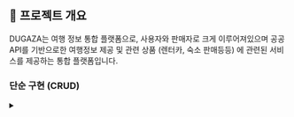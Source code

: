## 🎯 프로젝트 개요

DUGAZA는 여행 정보 통합 플랫폼으로, 사용자와 판매자로 크게 이루어져있으며 공공 API를 기반으로한 여행정보 제공 및 관련 상품 (렌터카, 숙소 판매등등) 에 관련된 서비스를 제공하는 통합 플랫폼입니다.

<h3>단순 구현 (CRUD)</h3>
<details>
    <summary></summary>
    # 🚄🚌 DUGAZA 교통 시스템
    
## 🎯 개요

**기차(KTX, ITX, 무궁화호)**와 **고속버스** 정보를 통합하여 당일 어떤 노선이 얼마에 있는지를 보여주는 화면입니다.

### 🌟 핵심 특징
- **실시간 교통 정보**: 기차와 고속버스 실시간 조회
- **통합 교통 서비스**: 하나의 플랫폼에서 모든 교통수단 정보 제공
- **사용자 친화적 UI**: 직관적인 검색 인터페이스
- **API 기반 데이터**: 공공 교통 API를 활용한 정확한 정보
- **허브역 기반 검색**: 하위역 간 검색을 위한 허브역 중계 시스템

---

## 🏗️ 아키텍처 구조

### 🚄 **기차 허브역 시스템 - 핵심 **
기차 노선 검색 시스템의 가장 소개할만한 특징은 **허브역 기반 검색 시스템**입니다. 
국토교통부(Tago) 열차정보 API에서는 하위역 간 직접 검색(여수 -> 의정부 등 중간에 "핵심역"을 지나고 "핵심역"의 부속 역들을 직접 검색하는것)을 지원하지 않기 때문에, 
17개의 핵심 허브역을 지정하여 **하위역 → 허브역 → 허브역 → 하위역** 형태의 모든 경로를 미리 계산하여 DB에 저장하였습니다다.


### 📊 전체 교통 시스템 구조도
```
┌─────────────────────────────────────────────────────────────┐
│                    DUGAZA Transportation System              │
├─────────────────────────────────────────────────────────────┤
│  🎯 Controller Layer                                       │
│  ├── TransportationController (통합 컨트롤러)              │
│  ├── 기차/버스 페이지 라우팅                                │
│  └── REST API 엔드포인트                                    │
├─────────────────────────────────────────────────────────────┤
│  🔌 API Client Layer                                       │
│  ├── TrainApiClient (기차 API)                             │
│  ├── ExpressBusApiClient (고속버스 API)                    │
│  └── BaseApiClient (공통 API 인터페이스)                   │
├─────────────────────────────────────────────────────────────┤
│  📊 Service Layer                                          │
│  ├── TrainService (기차 서비스)                            │
│  ├── ExpressBusService (고속버스 서비스)                   │
│  └── 데이터 처리 및 비즈니스 로직                           │
├─────────────────────────────────────────────────────────────┤
│  🗄️ Data Access Layer                                     │
│  ├── TrainMapper (기차 데이터)                             │
│  ├── ExpressBusTerminalApiMapper (버스 터미널)             │
│  └── TrainCityApiMapper (도시 정보)                        │
├─────────────────────────────────────────────────────────────┤
│  🌐 External API                                           │
│  ├── 기차 API (공공데이터포털)                             │
│  ├── 고속버스 API (공공데이터포털)                         │
│  └── 실시간 교통 정보                                       │
└─────────────────────────────────────────────────────────────┘
```

---

## 🔧 핵심 컴포넌트

<details>
<summary>🎯 통합 교통 컨트롤러</summary>

#### **TransportationController - 교통 서비스 통합 관리**
```java
@Slf4j
@Controller
@RequestMapping("/transportation")
@RequiredArgsConstructor
public class TransportationController {

    private final ExpressBusApiClient expressBusApiClient;
    private final ExpressBusTerminalApiMapper expressBusTerminalApiMapper;
    private final TrainCityApiMapper trainCityApiMapper;
    private final TrainService trainService;

    // 메인 교통 페이지
    @GetMapping("")
    public String transportationMain() {
        return "views/transportation/transportation";
    }
    
    // 기차 조회 페이지
    @GetMapping("/train")
    public String trainForm() {
        return "views/transportation/train";
    }
    
    // 버스 조회 페이지
    @GetMapping("/bus")
    public String busForm() { 
        return "views/transportation/bus";
    }
}
```

#### **기차 관련 API 엔드포인트**
```java
// 기차 도시 목록 조회
@GetMapping("/train/cities")
@ResponseBody
public ResponseEntity<List<TrainCityVO>> getTrainCities() {
    try {
        List<TrainCityVO> cities = trainService.getAllCities();
        return ResponseEntity.ok(cities);
    } catch (Exception e) {
        log.error("기차 도시 목록 조회 중 오류 발생", e);
        return ResponseEntity.internalServerError().build();
    }
}

// 도시별 기차역 목록 조회
@GetMapping("/train/stations/{cityCode}")
@ResponseBody
public ResponseEntity<List<TrainStationVO>> getTrainStationsByCity(@PathVariable Integer cityCode) {
    try {
        List<TrainStationVO> stations = trainService.getStationsByCity(cityCode);
        return ResponseEntity.ok(stations);
    } catch (Exception e) {
        log.error("도시별 기차역 목록 조회 중 오류 발생", e);
        return ResponseEntity.internalServerError().build();
    }
}

// 기차 노선 검색
@PostMapping("/train/search")
@ResponseBody
public ResponseEntity<List<TrainRouteVO>> searchTrainRoutes(
        @RequestParam(name = "depPlaceName") String depPlaceName,
        @RequestParam(name = "arrPlaceName") String arrPlaceName,
        @RequestParam(name = "depPlandTime") String depPlandTime) {
    try {
        Map<String, Object> params = new HashMap<>();
        params.put("depPlaceName", depPlaceName);
        params.put("arrPlaceName", arrPlaceName);
        params.put("depPlandTime", depPlandTime);
        
        List<TrainRouteVO> routes = trainService.searchRoutes(params);
        return ResponseEntity.ok(routes);
    } catch (Exception e) {
        log.error("기차 노선 검색 중 오류 발생", e);
        return ResponseEntity.internalServerError().build();
    }
}
```

#### **고속버스 관련 API 엔드포인트**
```java
// 고속버스 도시 목록 조회
@GetMapping("/bus/cities")
@ResponseBody
public ResponseEntity<List<TrainCityApiDto>> getCities() {
    try {
        List<TrainCityApiDto> cities = trainCityApiMapper.getAllCityDto();
        return ResponseEntity.ok(cities);
    } catch (Exception e) {
        log.error("고속버스 도시 목록 조회 중 오류 발생", e);
        return ResponseEntity.internalServerError().build();
    }
}

// 고속버스 터미널 목록 조회
@GetMapping("/bus/terminals")
@ResponseBody
public ResponseEntity<List<ExpressBusTerminalApiDto>> getTerminals() {
    try {
        List<ExpressBusTerminalApiDto> terminals = expressBusTerminalApiMapper.selectAll();
        return ResponseEntity.ok(terminals);
    } catch (Exception e) {
        log.error("고속버스 터미널 목록 조회 중 오류 발생", e);
        return ResponseEntity.internalServerError().build();
    }
}

// 고속버스 경로 검색
@PostMapping("/bus/search")
@ResponseBody
public ResponseEntity<List<ExpressBusRouteApiDto>> searchBusRoutes(
        @RequestParam(name = "depTerminalId") String depTerminalId,
        @RequestParam(name = "arrTerminalId") String arrTerminalId,
        @RequestParam(name = "depPlandTime") String depPlandTime) {
    try {
        List<ExpressBusRouteApiDto> routes = expressBusApiClient.searchRoutes(
            depTerminalId, arrTerminalId, depPlandTime);
        return ResponseEntity.ok(routes);
    } catch (Exception e) {
        log.error("고속버스 경로 검색 중 오류 발생", e);
        return ResponseEntity.internalServerError().build();
    }
}
```
</details>

<details>
<summary>🚄 기차 노선 조회회</summary>

#### **TrainApiClient - 기차 API 통합 관리**
```java
@Component
@Slf4j
@RequiredArgsConstructor
public class TrainApiClient {

    private final BaseApiClient baseApiClient;
    private static final DateTimeFormatter DATE_TIME_FORMATTER = DateTimeFormatter.ofPattern("yyyyMMddHHmmss");
    private static final DateTimeFormatter PARSING_FORMATTER = DateTimeFormatter.ofPattern("yyyyMMdd");

    ...
    
    /**
     * 기차 노선 조회
     */
    @LogExecutionTime(category = "TrainRoute")
    public List<TrainRouteApiDto> getTrainRouteData(String depNodeId, String arrNodeId) {
        URI uri = baseApiClient.makeTrainUri("/getStrtpntAlocFndTrainInfo",
                "depPlaceId", depNodeId,
                "arrPlaceId", arrNodeId,
                "depPlandTime", PARSING_FORMATTER.format(LocalDateTime.now()));
        return baseApiClient.callApiManyTimes(uri, this::createTrainRouteDto);
    }
}
```

어려웠던 부분분

</details>

<details>
<summary>🚌 고속버스 API 클라이언트</summary>



---

## 📊 API 목록

### 🚄 기차 API
| API | 설명 | 엔드포인트 | 메서드 |
|-----|------|------------|--------|
| 기차 종류 | 기차 종류 목록 (KTX, ITX, 무궁화호) | `/getVhcleKndList` | GET |
| 지역 코드 | 기차 지역 코드 목록 | `/getCtyCodeList` | GET |
| 역 정보 | 도시별 기차역 정보 | `/getCtyAcctoTrainSttnList` | GET |
| 노선 조회 | 기차 노선 정보 | `/getStrtpntAlocFndTrainInfo` | POST |

### 🚌 고속버스 API
| API | 설명 | 엔드포인트 | 메서드 |
|-----|------|------------|--------|
| 도시 목록 | 고속버스 도시 코드 | `/getCtyCodeList` | GET |
| 터미널 목록 | 고속버스 터미널 정보 | `/getExpBusTrminlList` | GET |
| 등급 목록 | 고속버스 등급 정보 | `/getExpBusGradList` | GET |
| 노선 조회 | 고속버스 노선 정보 | `/getStrtpntAlocFndExpbusInfo` | POST |

### 🎯 내부 API 엔드포인트
| API | 설명 | 엔드포인트 | 메서드 |
|-----|------|------------|--------|
| 교통 메인 | 교통 서비스 메인 페이지 | `/transportation` | GET |
| 기차 조회 | 기차 조회 페이지 | `/transportation/train` | GET |
| 버스 조회 | 고속버스 조회 페이지 | `/transportation/bus` | GET |
| 기차 도시 | 기차 도시 목록 | `/transportation/train/cities` | GET |
| 기차역 | 도시별 기차역 목록 | `/transportation/train/stations/{cityCode}` | GET |
| 기차 검색 | 기차 노선 검색 | `/transportation/train/search` | POST |
| 버스 도시 | 고속버스 도시 목록 | `/transportation/bus/cities` | GET |
| 버스 터미널 | 고속버스 터미널 목록 | `/transportation/bus/terminals` | GET |
| 버스 검색 | 고속버스 노선 검색 | `/transportation/bus/search` | POST |

---

## 🚀 사용 방법

### 1. **기차 조회 플로우**
```javascript
// 1. 도시 목록 로드
fetch('/transportation/train/cities')
    .then(response => response.json())
    .then(cities => {
        // 도시 선택 옵션 생성
        populateCitySelect(cities);
    });

// 2. 도시 선택 시 기차역 목록 로드
function onCityChange(cityCode) {
    fetch(`/transportation/train/stations/${cityCode}`)
        .then(response => response.json())
        .then(stations => {
            // 기차역 선택 옵션 생성
            populateStationSelect(stations);
        });
}

// 3. 기차 노선 검색
function searchTrainRoutes() {
    const formData = new FormData();
    formData.append('depPlaceName', departureStation);
    formData.append('arrPlaceName', arrivalStation);
    formData.append('depPlandTime', departureDate);
    
    fetch('/transportation/train/search', {
        method: 'POST',
        body: formData
    })
    .then(response => response.json())
    .then(routes => {
        // 검색 결과 표시
        displayTrainRoutes(routes);
    });
}
```

### 2. **고속버스 조회 플로우**
```javascript
// 1. 도시 목록 로드
fetch('/transportation/bus/cities')
    .then(response => response.json())
    .then(cities => {
        // 도시 선택 옵션 생성
        populateBusCitySelect(cities);
    });

// 2. 도시 선택 시 터미널 목록 로드
function onBusCityChange(cityCode) {
    fetch(`/transportation/bus/terminals/${cityCode}`)
        .then(response => response.json())
        .then(terminals => {
            // 터미널 선택 옵션 생성
            populateTerminalSelect(terminals);
        });
}

// 3. 고속버스 노선 검색
function searchBusRoutes() {
    const formData = new FormData();
    formData.append('depTerminalId', departureTerminal);
    formData.append('arrTerminalId', arrivalTerminal);
    formData.append('depPlandTime', departureDate);
    
    fetch('/transportation/bus/search', {
        method: 'POST',
        body: formData
    })
    .then(response => response.json())
    .then(routes => {
        // 검색 결과 표시
        displayBusRoutes(routes);
    });
}
```



---

## 🎨 UI/UX 특징

### 📱 **반응형 디자인**
- **모바일 최적화**: 터치 친화적 인터페이스
- **데스크톱 지원**: 넓은 화면에서의 최적화된 레이아웃
- **접근성**: 키보드 네비게이션 지원

### 🎯 **사용자 경험**
- **단계별 검색**: 도시 → 역/터미널 → 날짜 → 검색
- **실시간 피드백**: 로딩 상태 및 에러 메시지
- **직관적 아이콘**: Font Awesome 아이콘 활용
- **상태 표시**: 조회 가능/예약 가능 상태 뱃지

### 🎨 **시각적 요소**
- **카드 기반 레이아웃**: 정보의 명확한 구분
- **색상 코딩**: 교통수단별 구분 색상
- **애니메이션**: 부드러운 전환 효과
- **그리드 시스템**: 일관된 레이아웃

---

---

## ✅ **성과**
- **통합 교통 서비스**: 기차와 고속버스 정보를 하나의 플랫폼에서 제공
- **실시간 정보**: 공공 API를 통한 정확한 실시간 교통 정보
- **사용자 친화적**: 직관적이고 쉬운 검색 인터페이스
- **확장 가능한 구조**: 새로운 교통수단 쉽게 추가 가능
- **성능 최적화**: AOP 기반 실행 시간 모니터링 및 로깅

---

## 🔮 **향후 계획**
- **예약 기능**: 실제 교통수단 예약 연동
- **실시간 알림**: 지연/취소 정보 실시간 알림
- **경로 추천**: 최적 경로 추천 알고리즘
- **모바일 앱**: 네이티브 모바일 애플리케이션
- **AI 기반**: 개인화된 교통 정보 제공

---

*DUGAZA 교통 시스템은 사용자에게 완벽한 여행 경험을 제공하기 위해 지속적으로 발전하고 있습니다.* 🚀 
</details>

<h3>구현에 어려움이 있었던 부분들</h3>
<details>
<summary> 🔐 DUGAZA Spring Security 시스템</summary>

> **"복잡한 보안을 간단하게, 강력한 인증을 유연하게"**

## 🎯 개요

Spring Security를 활용하여 **다중 사용자 타입**과 **소셜 로그인**을 지원하는 고도화된 인증 / 인가 시스템을 구축했습니다.

### 🌟 핵심 특징
- **다중 사용자 타입**: Member(일반회원) + Seller(판매자) 분리 관리
- **소셜 로그인**: 카카오 OAuth2 완전 통합
- **다중 Security Filter Chain**: 웹과 API 보안 정책 분리
- **동적 권한 관리**: 역할 기반 접근 제어 (RBAC)
- **Remember-Me**: 7일간 자동 로그인

---

## 🏗️ 아키텍처 구조

### 📊 전체 보안 구조도
```
┌─────────────────────────────────────────────────────────────┐
│                    DUGAZA Security System                   │
├─────────────────────────────────────────────────────────────┤
│  🌐 Web Filter Chain (@Order(2))                           │
│  ├── Form Login (Member/Seller)                            │
│  ├── OAuth2 Login (Kakao)                                  │
│  ├── Remember-Me (7일)                                     │
│  └── Role-based Access Control                             │
├─────────────────────────────────────────────────────────────┤
│  🔌 API Filter Chain (@Order(1))                           │
│  ├── Basic Authentication                                  │
│  └── API-specific Authorization                            │
├─────────────────────────────────────────────────────────────┤
│  👥 User Management                                        │
│  ├── CustomUserDetails (Member + Seller)                   │
│  ├── CustomUserDetailsService                              │
│  └── CustomOAuth2UserService                               │
└─────────────────────────────────────────────────────────────┘
```

---

## 🔧 핵심 컴포넌트

---
<details>
<summary>🎭 다중 Security Filter Chain</summary>

#### **웹 애플리케이션용 Filter Chain**
```java
@Bean
@Order(2)
public SecurityFilterChain webSecurityFilterChain(HttpSecurity http) {
    return http
        .securityMatcher("/**")
        .authorizeHttpRequests(authorize -> authorize
            // 정적 리소스 허용
            .requestMatchers("/css/**", "/js/**", "/images/**").permitAll()
            // 공개 페이지
            .requestMatchers("/", "/member/login", "/member/register").permitAll()
            // 역할별 접근 제어
            .requestMatchers("/seller/**").hasAnyRole("SELLER", "CAR", "HOUSE")
            .requestMatchers("/admin/**").hasRole("ADMIN")
            // API는 별도 처리
            .requestMatchers("/api/**").denyAll()
            .anyRequest().authenticated()
        )
        .formLogin(form -> form
            .loginPage("/member/login")
            .successHandler(successHandler)
            .failureHandler(failureHandler)
        )
        .oauth2Login(oauth2 -> oauth2
            .userInfoEndpoint(userInfo -> 
                userInfo.userService(customOAuth2UserService)
            )
        )
        .rememberMe(remember -> remember
            .key(rememberMeKey)
            .tokenValiditySeconds(60 * 60 * 24 * 7) // 7일
        )
        .build();
}
```

#### **REST API용 Filter Chain**
```java
@Bean
@Order(1)
public SecurityFilterChain apiSecurityFilterChain(HttpSecurity http) {
    return http
        .securityMatcher("/api/**")
        .authorizeHttpRequests(authorize -> authorize
            .requestMatchers("/api/public/**").permitAll()
            .requestMatchers("/api/user/**").hasRole("USER")
            .requestMatchers("/api/seller/**").hasRole("SELLER")
            .requestMatchers("/api/admin/**").hasRole("ADMIN")
            .anyRequest().authenticated()
        )
        .httpBasic(basic -> {}) // API에 적합한 인증
        .build();
}
```
</details>
<details>
<summary>👤 통합 사용자 관리 (CustomUserDetails)</summary>

#### **다중 사용자 타입 지원**
```java
public class CustomUserDetails implements UserDetails {
    private final MemberVO member;
    private SellerVO seller;
    
    // 생성자 오버로딩으로 다양한 사용자 타입 지원
    public CustomUserDetails(MemberVO member) { ... }
    public CustomUserDetails(MemberVO member, SellerVO seller) { ... }
    public CustomUserDetails(SellerVO seller) { ... }
    
    // 동적 권한 부여
    @Override
    public Collection<? extends GrantedAuthority> getAuthorities() {
        List<GrantedAuthority> authorities = new ArrayList<>();
        
        // Member 권한 (MEMBER, ADMIN)
        if (member != null) {
            UserRole userRole = UserRole.fromValue(member.getRole());
            authorities.add(new SimpleGrantedAuthority(userRole.getRoleCode()));
        }
        
        // Seller 권한 (SELLER, CAR_SELLER, HOUSE_SELLER)
        if (seller != null) {
            SellerRole sellerRole = SellerRole.valueOf(seller.getRole());
            authorities.add(new SimpleGrantedAuthority("ROLE_" + sellerRole.getValue()));
        }
        
        return authorities;
    }
}
```
</details>
<details>
<summary>🔗 OAuth2 소셜 로그인 (카카오)</summary>

#### **카카오 로그인 플로우**
```java
@Service
public class CustomOAuth2UserService extends DefaultOAuth2UserService {
    
    @Override
    public OAuth2User loadUser(OAuth2UserRequest request) {
        OAuth2User user = super.loadUser(request);
        String registrationId = request.getClientRegistration().getRegistrationId();
        
        if ("kakao".equals(registrationId)) {
            // 카카오 API 응답 처리
            Long providerId = Long.valueOf(user.getAttribute("id").toString());
            
            // 1. 기존 회원 조회
            MemberVO member = findByKakaoId(providerId);
            
            if (member == null) {
                // 2. 신규 회원 → 통합 페이지로 리다이렉트
                throw new BadCredentialsException("NEW_ACCOUNT_REQUIRED:" + providerId);
            }
            
            if ("KAKAO".equals(member.getStatus())) {
                // 3. 미완료 카카오 회원 → 통합 페이지로 리다이렉트
                throw new BadCredentialsException("INTEGRATION_REQUIRED:" + providerId);
            }
            
            return new CustomOAuth2User(member, user.getAttributes());
        }
    }
}
```

#### **카카오 계정 통합 플로우**
```
1. 카카오 로그인 시도
   ↓
2. 기존 회원인가?
   ├─ Yes → 로그인 성공
   └─ No → 3번으로
   ↓
3. 신규 회원인가?
   ├─ Yes → 통합 페이지로 이동 (신규 가입)
   └─ No → 4번으로
   ↓
4. 미완료 카카오 회원인가?
   ├─ Yes → 통합 페이지로 이동 (기존 계정 연동)
   └─ No → 로그인 성공
```

</details>


<details>
<summary>🎯 인증 핸들러</summary>

#### **성공 핸들러 (역할별 리다이렉트)**
```java
@Component
public class CustomSuccessHandler extends SimpleUrlAuthenticationSuccessHandler {
    
    @Override
    public void onAuthenticationSuccess(HttpServletRequest request, 
                                      HttpServletResponse response, 
                                      Authentication authentication) {
        
        CustomUserDetails userDetails = (CustomUserDetails) authentication.getPrincipal();
        
        // 사용자 타입 검증
        if (!validateUserTypeAndRole(requestedUserType, userDetails)) {
            clearAuthenticationAndSession(request, response, authentication);
            redirectToLoginPage(requestedUserType);
            return;
        }
        
        // 역할별 리다이렉트
        String targetUrl = determineTargetUrl(userDetails);
        setDefaultTargetUrl(targetUrl);
        
        super.onAuthenticationSuccess(request, response, authentication);
    }
    
    private String determineTargetUrl(CustomUserDetails userDetails) {
        if (userDetails.isSeller()) {
            return "/seller/dashboard";
        } else if (userDetails.hasRole("ROLE_ADMIN")) {
            return "/admin/dashboard";
        } else {
            return "/";
        }
    }
}
```

#### **실패 핸들러 (OAuth2 통합 처리)**
```java
@Component
public class CustomFailureHandler implements AuthenticationFailureHandler {
    
    @Override
    public void onAuthenticationFailure(HttpServletRequest request, 
                                      HttpServletResponse response, 
                                      AuthenticationException exception) {
        
        // OAuth2 통합/가입 요청 처리
        if (exception.getMessage().startsWith("INTEGRATION_REQUIRED:")) {
            // 기존 회원 통합 페이지로 리다이렉트
            redirectToIntegrationPage(request, response, exception.getMessage());
        } else if (exception.getMessage().startsWith("NEW_ACCOUNT_REQUIRED:")) {
            // 신규 가입 페이지로 리다이렉트
            redirectToRegistrationPage(request, response, exception.getMessage());
        } else {
            // 일반 로그인 실패 처리
            redirectToLoginPageWithError(request, response, exception);
        }
    }
}
```
</details>
<hr>
</details>

<details>
<summary>🌐 DUGAZA API 시스템</summary>

> **"다양한 외부 API를 하나의 인터페이스로, 성능과 안정성을 모두 잡다"**

## 🎯 프로젝트 개요

DUGAZA는 **여행 정보 통합 플랫폼**으로, 공공 관광 API, 기차, 고속버스, 카카오 등 다양한 외부 API를 통합하여 사용자에게 풍부한 여행 정보를 제공합니다.

### 🌟 핵심 특징
- **Rest 클라이언트**: RestClient + WebClient 성능 비교 후 RestClient 선택
- **통합 API 인터페이스**: 모든 외부 API를 일관된 방식으로 호출
- **실시간 성능 모니터링**: AOP 기반 실행 시간 측정 및 로깅
- **비동기 로깅**: API 호출 이력 추적 및 분석
- **확장 가능한 구조**: 새로운 API 쉽게 추가 가능

---

## 🏗️ 아키텍처 구조

### 📊 전체 API 시스템 구조도
```
┌─────────────────────────────────────────────────────────────┐
│                    DUGAZA API System                        │
├─────────────────────────────────────────────────────────────┤
│  🔌 HTTP Client Layer                                      │
│  ├── RestClient (기본)                                     │
│  ├── WebClient (성능 비교용)                               │
│  └── Interface: BaseApiClient                              │
├─────────────────────────────────────────────────────────────┤
│  🎯 API Client Layer                                       │
│  ├── TourApiClient (관광청 API)                            │
│  ├── TrainApiClient (기차 API)                             │
│  ├── ExpressBusApiClient (고속버스 API)                    │
│  ├── KakaoApiClient (카카오 API)                           │
│  └── CategoryApiClient (카테고리 API)                      │
├─────────────────────────────────────────────────────────────┤
│  📊 Monitoring & Logging                                   │
│  ├── AOP LogExecutionTime                                  │
│  ├── ApiLogUtil (비동기 로깅)                              │
│  └── Performance Test Controller                           │
├─────────────────────────────────────────────────────────────┤
│  ⚙️ Configuration Layer                                    │
│  ├── ApiConfig (설정 관리)                                 │
│  ├── RestClientConfig                                      │
│  └── WebClientConfig                                       │
└─────────────────────────────────────────────────────────────┘
```

---

## 🔧 핵심 컴포넌트

---
<details>
<summary>🎭 다중 HTTP 클라이언트 아키텍처</summary>
#### **WebClient, RestClient, RestTemplate등등 구현방식을 선택할수있는 BaseApiClient 인터페이스**
```java
public interface BaseApiClient {
    /**
     * API 호출 메서드
     * @param uri API URI
     * @param dtoCreator DTO 생성 함수
     * @return API 응답 데이터 리스트
     */
    <T> List<T> callApi(URI uri, BiFunction<JsonNode, String, T> dtoCreator);

    /**
     * 여러 페이지의 API 호출 메서드
     * @param uri API URI
     * @param dtoCreator DTO 생성 함수
     * @return 모든 페이지의 API 응답 데이터 리스트
     */
    <T> List<T> callApiManyTimes(URI uri, BiFunction<JsonNode, String, T> dtoCreator);

    /**
     * 관광 API URI 생성
     * @param path API 경로
     * @param params 추가 파라미터들
     * @return 완성된 URI
     */
    URI makeTourUri(String path, String... params);

    /**
     * 기차 API URI 생성
     * @param path API 경로
     * @param params 추가 파라미터들
     * @return 완성된 URI
     */
    URI makeTrainUri(String path, String... params);

    /**
     * 고속버스 API URI 생성
     * @param path API 경로
     * @param params 추가 파라미터들
     * @return 완성된 URI
     */
    URI makeExpressBusUri(String path, String... params);
}
```

#### **RestClient 구현체 (기본)**
```java
@Slf4j
@Primary
@Component("restClientApiClient")
public class RestClientApiClient implements BaseApiClient {

    private final RestClient restClient;
    private final ObjectMapper objectMapper;
    private final ApiConfig apiConfig;

    @Override
    @LogExecutionTime(category = "RestClientAPI")
    public <T> List<T> callApi(URI uri, BiFunction<JsonNode, String, T> dtoCreator) {
        LocalDateTime requestTime = LocalDateTime.now();
        ApiLogDto apiLog = null;

        // API 로그 생성
        if (apiLogUtil != null) {
            String apiName = extractApiName(uri.getPath());
            String requestParams = maskServiceKey(uri.getQuery());
            apiLog = apiLogUtil.createApiLog(apiName, uri.toString(), requestParams);
        }

        try {
            // RestClient로 API 호출
            String response = restClient.get()
                    .uri(uri)
                    .retrieve()
                    .body(String.class);

            long executionTime = ChronoUnit.MILLIS.between(requestTime, LocalDateTime.now());

            // 응답 유효성 검사
            if (!validateResponse(response)) {
                if (apiLogUtil != null && apiLog != null) {
                    apiLogUtil.updateFailLog(apiLog, "ERROR", "Invalid response", executionTime);
                }
                return new ArrayList<>();
            }

            // 응답 파싱
            List<T> result = parseApiResponse(response, dtoCreator);

            // 성공 로그 저장
            if (apiLogUtil != null && apiLog != null) {
                String responsePreview = response != null ?
                        (response.length() > 1000 ? response.substring(0, 1000) + "..." : response) : "null";
                apiLogUtil.updateSuccessLog(apiLog, responsePreview, result.size(), executionTime);
            }

            return result;
        } catch (Exception e) {
            log.error("RestClient API 호출 중 예외 발생: {}", e.getMessage(), e);
            if (apiLogUtil != null && apiLog != null) {
                long executionTime = ChronoUnit.MILLIS.between(requestTime, LocalDateTime.now());
                apiLogUtil.updateFailLog(apiLog, "EXCEPTION", e.getMessage(), executionTime);
            }
            return new ArrayList<>();
        }
    }
}
```

#### **WebClient 구현체 (성능 비교용)**
```java
@Slf4j
@Component("webClientApiClient")
public class WebClientBaseApiClient implements BaseApiClient {

    private final WebClient webClient;
    private final ObjectMapper objectMapper;
    private final ApiConfig apiConfig;

    @Override
    @LogExecutionTime(category = "WebClientAPI")
    public <T> List<T> callApi(URI uri, BiFunction<JsonNode, String, T> dtoCreator) {
        // WebClient로 API 호출 (비동기 방식)
        String response = webClient.get()
                .uri(uri)
                .retrieve()
                .bodyToMono(String.class)
                .block(); // 동기적으로 처리

        // 나머지 로직은 RestClient와 동일
        return parseApiResponse(response, dtoCreator);
    }
}
```

</details>
<details>
<summary>🎯 전문화된 API 클라이언트</summary>

#### **공통 관광 데이터 API 클라이언트**
```java
@Slf4j
@Component
@RequiredArgsConstructor
public class TourApiClient {

    private final BaseApiClient baseApiClient;

    /**
     * 지역 코드 목록 조회
     */
    @LogExecutionTime(category = "TourData")
    public List<AreaCodeApiDto> getAreaCodeData() {
        URI uri = baseApiClient.makeTourUri("/areaCode2");
        return baseApiClient.callApi(uri, this::createAreaCodeDto);
    }

    /**
     * 관광지 상세 정보 조회
     */
    @LogExecutionTime(category = "TourData")
    public List<TouristAttractionApiDto> getTouristAttractionData(String areaCode, String contentTypeId) {
        URI uri = baseApiClient.makeTourUri("/detailCommon1", 
                "areaCode", areaCode, 
                "contentTypeId", contentTypeId);
        return baseApiClient.callApi(uri, this::createTouristAttractionDto);
    }

    /**
     * 카테고리별 관광지 검색
     */
    @LogExecutionTime(category = "TourData")
    public List<TouristAttractionApiDto> searchTouristAttractionByCategory(String areaCode, String contentTypeId) {
        URI uri = baseApiClient.makeTourUri("/searchCategory1", 
                "areaCode", areaCode, 
                "contentTypeId", contentTypeId);
        return baseApiClient.callApi(uri, this::createTouristAttractionDto);
    }
}
```

#### **기차 API 클라이언트**
```java
@Slf4j
@Component
@RequiredArgsConstructor
public class TrainApiClient {

    private final BaseApiClient baseApiClient;
    private static final DateTimeFormatter DATE_TIME_FORMATTER = DateTimeFormatter.ofPattern("yyyyMMddHHmmss");

    /**
     * 기차 종류 목록 조회
     */
    @LogExecutionTime(category = "TrainData")
    public List<TrainKindApiDto> getTrainKindData() {
        URI uri = baseApiClient.makeTrainUri("/getVhcleKndList");
        return baseApiClient.callApi(uri, this::createTrainKindDto);
    }

    /**
     * 기차 지역 코드 조회
     */
    @LogExecutionTime(category = "TrainData")
    public List<TrainCityApiDto> getTrainAreaData() {
        URI uri = baseApiClient.makeTrainUri("/getCtyCodeList");
        return baseApiClient.callApi(uri, this::createTrainCityDto);
    }

    /**
     * 기차 노선 조회
     */
    @LogExecutionTime(category = "TrainData")
    public List<TrainRouteApiDto> getTrainRouteData(String depPlaceId, String arrPlaceId, String depPlandTime) {
        URI uri = baseApiClient.makeTrainUri("/getStrtpntAlocFndTrainInfo", 
                "depPlaceId", depPlaceId,
                "arrPlaceId", arrPlaceId,
                "depPlandTime", depPlandTime);
        return baseApiClient.callApi(uri, this::createTrainRouteDto);
    }
}
```

#### **고속버스 API 클라이언트**
```java
@Slf4j
@Component
@RequiredArgsConstructor
public class ExpressBusApiClient {

    private final BaseApiClient baseApiClient;

    /**
     * 고속버스 터미널 목록 조회
     */
    @LogExecutionTime(category = "BusData")
    public List<ExpressBusTerminalApiDto> getTerminalData() {
        URI uri = baseApiClient.makeExpressBusUri("/getTerminalList");
        return baseApiClient.callApi(uri, this::createTerminalDto);
    }

    /**
     * 고속버스 노선 조회
     */
    @LogExecutionTime(category = "BusData")
    public List<ExpressBusRouteApiDto> getRouteData(String depTerminalId, String arrTerminalId, String depPlandTime) {
        URI uri = baseApiClient.makeExpressBusUri("/getRouteInfo", 
                "depTerminalId", depTerminalId,
                "arrTerminalId", arrTerminalId,
                "depPlandTime", depPlandTime);
        return baseApiClient.callApi(uri, this::createRouteDto);
    }
}
```
</details>
 

## 📊 API 목록

### 🏛️ 관광 데이터 API (공공 TourAPI)
| API | 설명 | 엔드포인트 | ContentTypeId |
|-----|------|------------|---------------|
| 지역 코드 | 전국 지역 코드 조회 | `/areaCode2` | - |
| 카테고리 코드 | 카테고리 코드 조회 | `/categoryCode2` | - |
| 관광지 검색 | 지역별 관광지 검색 | `/searchCategory1` | 12 |
| 관광지 상세 | 관광지 상세 정보 | `/detailCommon1` | 12 |
| 관광지 소개 | 관광지 소개 정보 | `/detailIntro2` | 12 |
| 숙박 검색 | 지역별 숙박 검색 | `/searchStay2` | 32 |
| 숙박 상세 | 숙박 상세 정보 | `/detailCommon1` | 32 |
| 숙박 소개 | 숙박 소개 정보 | `/detailIntro2` | 32 |
| 음식점 검색 | 지역별 음식점 검색 | `/searchRestaurant1` | 39 |
| 음식점 상세 | 음식점 상세 정보 | `/detailCommon1` | 39 |
| 음식점 소개 | 음식점 소개 정보 | `/detailIntro2` | 39 |
| 이벤트 검색 | 지역별 이벤트 검색 | `/searchFestival2` | 15 |
| 이벤트 상세 | 이벤트 상세 정보 | `/detailCommon1` | 15 |
| 이벤트 소개 | 이벤트 소개 정보 | `/detailIntro2` | 15 |
| 여행코스 소개 | 여행코스 소개 정보 | `/detailIntro2` | 25 |
| 레포츠 소개 | 레포츠 소개 정보 | `/detailIntro2` | 28 |
| 문화시설 소개 | 문화시설 소개 정보 | `/detailIntro2` | 14 |
| 쇼핑 소개 | 쇼핑 소개 정보 | `/detailIntro2` | 38 |

### 🚄 기차 API
| API | 설명 | 엔드포인트 |
|-----|------|------------|
| 기차 종류 | 기차 종류 목록 | `/getVhcleKndList` |
| 지역 코드 | 기차 지역 코드 | `/getCtyCodeList` |
| 역 정보 | 기차역 정보 | `/getCtyAcctoTrainSttnList` |
| 노선 조회 | 기차 노선 정보 | `/getStrtpntAlocFndTrainInfo` |

### 🚌 고속버스 API
| API | 설명 | 엔드포인트 |
|-----|------|------------|
| 터미널 목록 | 고속버스 터미널 | `/getTerminalList` |
| 노선 조회 | 고속버스 노선 | `/getRouteInfo` |
| 시간표 조회 | 고속버스 시간표 | `/getStrtpntAlocFndBusInfo` |

### 카카오 로그인 API


### ✅ **성과**
- **통합 인터페이스**: 모든 외부 API를 일관된 방식으로 호출
- **성능 최적화**: RestClient/WebClient 성능 비교 및 최적화
- **실시간 모니터링**: AOP 기반 실행 시간 측정 및 로깅
- **확장성**: 새로운 API 쉽게 추가 가능
- **안정성**: 비동기 로깅, 예외 처리, 타임아웃 설정
<hr>
</details>

<details>
<summary>🔍 DUGAZA AOP 시스템</summary>

## 🎯 개요

**Aspect-Oriented Programming (AOP)**를 활용하여 **로깅, 성능 모니터링, 전역 모델 관리**를 체계적으로 구현했습니다. 이를 통해 비즈니스 로직과 횡단 관심사를 효과적으로 분리하여 유지보수성과 가독성을 크게 향상시켰습니다.

### 🌟 핵심 특징
- **다층 로깅 시스템**: Controller, Service, Mapper, API Client별 세분화된 로깅
- **성능 모니터링**: 실행 시간 측정 및 분석
- **전역 모델 관리**: 인증된 사용자 정보 자동 주입
- **커스텀 어노테이션**: `@LogExecutionTime`으로 선택적 성능 측정
- **체계적인 포인트컷**: 계층별 정확한 메서드 타겟팅

---

## 🏗️ AOP 아키텍처 구조

### 📊 전체 AOP 시스템 구조도

```
┌─────────────────────────────────────────────────────────────┐
│                    DUGAZA AOP System                        │
├─────────────────────────────────────────────────────────────┤
│  🎯 Controller Layer AOP                                   │
│  ├── ControllerLoggingAspect                              │
│  ├── GlobalModelAdvice                                    │
│  └── Request/Response 로깅                                │
├─────────────────────────────────────────────────────────────┤
│  🔧 Service Layer AOP                                     │
│  ├── ServiceLoggingAspect                                 │
│  ├── @LogExecutionTime                                    │
│  └── Business Logic 로깅                                  │
├─────────────────────────────────────────────────────────────┤
│  📊 Data Access Layer AOP                                 │
│  ├── MapperLoggingAspect                                  │
│  ├── SQL 실행 로깅                                        │
│  └── Performance 모니터링                                 │
├─────────────────────────────────────────────────────────────┤
│  🌐 API Client Layer AOP                                  │
│  ├── LoggingAspect                                        │
│  ├── External API 로깅                                    │
│  └── Response 분석                                        │
└─────────────────────────────────────────────────────────────┘
```

---

## 🔧 핵심 컴포넌트

---
<details>
<summary>🎯 Controller Layer AOP</summary>

#### **ControllerLoggingAspect - 웹 요청 로깅**
```java
@Aspect
@Component
@Slf4j
public class ControllerLoggingAspect {

    /**
     * 모든 컨트롤러 메서드에 대한 포인트컷
     */
    @Pointcut("execution(* kr.spring..*.controller..*Controller.*(..))")
    private void allControllerMethods() {}
    
    @Pointcut("@within(org.springframework.web.bind.annotation.RestController)")
    private void allRestControllerMethods() {}
    
    @Pointcut("@within(org.springframework.stereotype.Controller)")
    private void allControllerAnnotatedMethods() {}
    
    @Pointcut("allControllerMethods() || allRestControllerMethods() || allControllerAnnotatedMethods()")
    private void allWebControllerMethods() {}

    /**
     * 모든 컨트롤러 메서드 실행 전후 로깅
     */
    @Around("allWebControllerMethods()")
    public Object logControllerMethodExecution(ProceedingJoinPoint joinPoint) throws Throwable {
        String methodName = joinPoint.getSignature().getName();
        String className = joinPoint.getTarget().getClass().getSimpleName();
        String category = "[" + className.replace("Controller", "") + "]";
        
        // REST API인지 확인
        boolean isRestController = joinPoint.getTarget().getClass()
                .isAnnotationPresent(org.springframework.web.bind.annotation.RestController.class);
        
        // 요청 정보 가져오기
        HttpServletRequest request = null;
        String requestURI = "";
        String httpMethod = "";
        
        try {
            ServletRequestAttributes attributes = (ServletRequestAttributes) RequestContextHolder.getRequestAttributes();
            if (attributes != null) {
                request = attributes.getRequest();
                requestURI = request.getRequestURI();
                httpMethod = request.getMethod();
            }
        } catch (Exception e) {
            log.debug("요청 정보를 가져오는 데 실패했습니다: {}", e.getMessage());
        }
        
        // 메서드 파라미터 로깅
        Object[] args = joinPoint.getArgs();
        String params = Arrays.stream(args)
                .map(arg -> arg != null ? arg.toString() : "null")
                .collect(Collectors.joining(", "));
        
        String controllerType = isRestController ? "REST API" : "WEB";
        log.info("{} [{}] 요청 시작 - URI: {} [{}], 메서드: {}, 파라미터: [{}]", 
                category, controllerType, requestURI, httpMethod, methodName, params);
        
        LocalDateTime startTime = LocalDateTime.now();
        Object result;
        
        try {
            result = joinPoint.proceed();
            long executionTime = ChronoUnit.MILLIS.between(startTime, LocalDateTime.now());
            log.info("{} [{}] 요청 완료 - URI: {} [{}], 메서드: {}, 실행 시간: {}ms", 
                    category, controllerType, requestURI, httpMethod, methodName, executionTime);
            
            return result;
        } catch (Exception e) {
            long executionTime = ChronoUnit.MILLIS.between(startTime, LocalDateTime.now());
            log.error("{} [{}] 요청 오류 - URI: {} [{}], 메서드: {}, 실행 시간: {}ms, 오류: {}", 
                    category, controllerType, requestURI, httpMethod, methodName, executionTime, e.getMessage(), e);
            throw e;
        }
    }
}
```

#### **GlobalModelAdvice - 전역 모델 관리**
```java
@ControllerAdvice
public class GlobalModelAdvice {
    
    @ModelAttribute
    public void addModelMemberAndSeller(
            Model model,
            @AuthenticationPrincipal CustomUserDetails userDetails) {
        if(userDetails != null) {
            if(userDetails.getSeller() != null) {
                model.addAttribute("seller", userDetails.getSeller());
            }
            if(userDetails.getMember() != null) {
                model.addAttribute("member", userDetails.getMember());
            }
        }
    }
}
```

</details>
<details>
<summary>🔧 Service Layer AOP</summary>

#### **ServiceLoggingAspect - 서비스 로직 로깅**
```java
@Aspect
@Component
@Slf4j
public class ServiceLoggingAspect {

    /**
     * 모든 서비스 메서드에 대한 포인트컷
     */
    @Pointcut("execution(* kr.spring..*.service..*Service*.*(..))")
    private void allServiceMethods() {}

    /**
     * @LogExecutionTime 어노테이션이 없는 메서드에 대한 포인트컷
     */
    @Pointcut("allServiceMethods() && !@annotation(kr.spring.aop.LogExecutionTime)")
    private void nonAnnotatedServiceMethods() {}

    /**
     * 모든 서비스 메서드 실행 전후 로깅
     */
    @Around("nonAnnotatedServiceMethods()")
    public Object logServiceMethodExecution(ProceedingJoinPoint joinPoint) throws Throwable {
        String methodName = joinPoint.getSignature().getName();
        String className = joinPoint.getTarget().getClass().getSimpleName();
        String category = "[" + className.replace("ServiceImpl", "").replace("Service", "") + "]";
        
        // 메서드 파라미터 로깅
        Object[] args = joinPoint.getArgs();
        String params = Arrays.stream(args)
                .map(arg -> arg != null ? arg.toString() : "null")
                .collect(Collectors.joining(", "));
        
        log.debug("{} 서비스 시작 - 메서드: {}, 파라미터: [{}]", 
                category, methodName, params);
        
        LocalDateTime startTime = LocalDateTime.now();
        Object result;
        
        try {
            result = joinPoint.proceed();
            long executionTime = ChronoUnit.MILLIS.between(startTime, LocalDateTime.now());
            
            // 결과 요약
            String resultSummary = summarizeResult(result);
            log.debug("{} 서비스 완료 - 메서드: {}, 실행 시간: {}ms, 결과: {}", 
                    category, methodName, executionTime, resultSummary);
            
            return result;
        } catch (Exception e) {
            long executionTime = ChronoUnit.MILLIS.between(startTime, LocalDateTime.now());
            log.error("{} 서비스 오류 - 메서드: {}, 실행 시간: {}ms, 오류: {}", 
                    category, methodName, executionTime, e.getMessage(), e);
            throw e;
        }
    }
    
    /**
     * 결과를 요약하여 문자열로 반환
     */
    private String summarizeResult(Object result) {
        if (result == null) {
            return "null";
        }
        
        if (result instanceof List<?>) {
            List<?> list = (List<?>) result;
            return String.format("List[%d items]", list.size());
        }
        
        if (result instanceof Map<?, ?>) {
            Map<?, ?> map = (Map<?, ?>) result;
            return String.format("Map[%d entries]", map.size());
        }
        
        return result.toString();
    }
}
```

</details>
<details>
<summary>📊 Data Access Layer AOP</summary>

#### **MapperLoggingAspect - SQL 실행 로깅**
```java
@Aspect
@Component
@Slf4j
public class MapperLoggingAspect {

    /**
     * 모든 Mapper 메서드에 대한 포인트컷
     */
    @Pointcut("execution(* kr.spring..*.mapper.*Mapper.*(..))")
    private void allMapperMethods() {}

    /**
     * Mapper 메서드 실행 전후 로깅
     */
    @Around("allMapperMethods()")
    public Object logMapperMethodExecution(ProceedingJoinPoint joinPoint) throws Throwable {
        // 로그 레벨이 TRACE인 경우에만 상세 로깅
        if (!log.isTraceEnabled()) {
            return joinPoint.proceed();
        }
        
        String methodName = joinPoint.getSignature().getName();
        String className = joinPoint.getTarget().getClass().getSimpleName();
        String category = "[" + className.replace("Mapper", "") + "]";
        
        // 메서드 파라미터 로깅
        Object[] args = joinPoint.getArgs();
        String params = Arrays.stream(args)
                .map(arg -> arg != null ? arg.toString() : "null")
                .collect(Collectors.joining(", "));
        
        log.trace("{} SQL 실행 시작 - 메서드: {}, 파라미터: [{}]", 
                category, methodName, params);
        
        LocalDateTime startTime = LocalDateTime.now();
        Object result;
        
        try {
            result = joinPoint.proceed();
            long executionTime = ChronoUnit.MILLIS.between(startTime, LocalDateTime.now());
            
            // 결과 요약
            String resultSummary = result != null ? result.toString() : "null";
            log.trace("{} SQL 실행 완료 - 메서드: {}, 실행 시간: {}ms, 결과: {}", 
                    category, methodName, executionTime, resultSummary);
            
            return result;
        } catch (Exception e) {
            long executionTime = ChronoUnit.MILLIS.between(startTime, LocalDateTime.now());
            log.error("{} SQL 실행 오류 - 메서드: {}, 실행 시간: {}ms, 오류: {}", 
                    category, methodName, executionTime, e.getMessage(), e);
            throw e;
        }
    }
}
```

</details>
<details>
<summary>🌐 API Client Layer AOP</summary>

#### **LoggingAspect - API 호출 로깅**
```java
@Aspect
@Component
@Slf4j
public class LoggingAspect {

    /**
     * API 클라이언트 메서드에 대한 포인트컷
     */
    @Pointcut("execution(* kr.spring.api.client.*ApiClient.*(..))")
    private void apiClientMethods() {}

    /**
     * @LogExecutionTime 어노테이션이 붙은 메서드에 대한 포인트컷
     */
    @Pointcut("@annotation(kr.spring.aop.LogExecutionTime)")
    private void logExecutionTimeAnnotation() {}

    /**
     * API 클라이언트 메서드 실행 전후 로깅
     */
    @Around("apiClientMethods()")
    public Object logApiClientMethodExecution(ProceedingJoinPoint joinPoint) throws Throwable {
        String methodName = joinPoint.getSignature().getName();
        String className = joinPoint.getTarget().getClass().getSimpleName();
        String category = "[" + className.replace("ApiClient", "") + "]";
        
        // 메서드 파라미터 로깅
        Object[] args = joinPoint.getArgs();
        log.info("{} API 호출 시작 - 메서드: {}, 파라미터: {}", 
                category, methodName, Arrays.toString(args));
        
        LocalDateTime startTime = LocalDateTime.now();
        Object result;
        
        try {
            result = joinPoint.proceed();
            long executionTime = ChronoUnit.MILLIS.between(startTime, LocalDateTime.now());
            
            // 결과 크기 확인
            int resultSize = getResultSize(result);
            log.info("{} API 호출 완료 - 메서드: {}, 실행 시간: {}ms, 결과 크기: {}", 
                    category, methodName, executionTime, resultSize);
            
            return result;
        } catch (Exception e) {
            log.error("{} API 호출 오류 - 메서드: {}, 오류: {}", 
                    category, methodName, e.getMessage());
            throw e;
        }
    }

    /**
     * @LogExecutionTime 어노테이션이 붙은 메서드 실행 시간 로깅
     */
    @Around("logExecutionTimeAnnotation()")
    public Object logExecutionTime(ProceedingJoinPoint joinPoint) throws Throwable {
        MethodSignature signature = (MethodSignature) joinPoint.getSignature();
        Method method = signature.getMethod();
        LogExecutionTime annotation = method.getAnnotation(LogExecutionTime.class);
        
        String category = annotation.category();
        if (category.isEmpty()) {
            category = "[" + joinPoint.getTarget().getClass().getSimpleName() + "]";
        } else {
            category = "[" + category + "]";
        }
        
        String methodName = method.getName();
        log.info("{} 실행 시작 - 메서드: {}", category, methodName);
        
        LocalDateTime startTime = LocalDateTime.now();
        Object result;
        
        try {
            result = joinPoint.proceed();
            long executionTime = ChronoUnit.MILLIS.between(startTime, LocalDateTime.now());
            log.info("{} 실행 완료 - 메서드: {}, 실행 시간: {}ms", 
                    category, methodName, executionTime);
            
            return result;
        } catch (Exception e) {
            log.error("{} 실행 오류 - 메서드: {}, 오류: {}", 
                    category, methodName, e.getMessage(), e);
            throw e;
        }
    }
}
```

</details>
<details>
<summary>🏷️ 커스텀 어노테이션</summary>

#### **LogExecutionTime - 선택적 성능 측정**
```java
/**
 * 메서드 실행 시간을 로깅하기 위한 어노테이션
 */
@Target(ElementType.METHOD)
@Retention(RetentionPolicy.RUNTIME)
public @interface LogExecutionTime {
    /**
     * 로그에 표시할 카테고리
     */
    String category() default "";
}
```

---

## 🚀 사용 방법

### 1. **기본 로깅 (자동 적용)**
```java
@RestController
@RequestMapping("/api/tour")
public class TourController {

    private final TourApiClient tourApiClient;

    // 자동으로 ControllerLoggingAspect가 로깅 수행
    @GetMapping("/areas")
    public ResponseEntity<List<AreaCodeApiDto>> getAreas() {
        List<AreaCodeApiDto> areas = tourApiClient.getAreaCodeData();
        return ResponseEntity.ok(areas);
    }
}
```

### 2. **선택적 성능 측정**
```java
@Service
public class TourServiceImpl implements TourService {

    // @LogExecutionTime으로 선택적 성능 측정
    @LogExecutionTime(category = "TourData")
    public List<AreaCodeApiDto> getAreaCodeData() {
        URI uri = baseApiClient.makeTourUri("/areaCode2");
        return baseApiClient.callApi(uri, this::createAreaCodeDto);
    }

    // 일반 메서드는 ServiceLoggingAspect가 자동 로깅
    public void processTourData(List<AreaCodeApiDto> data) {
        // 비즈니스 로직
    }
}
```

### 3. **전역 모델 자동 주입**
```java
@ControllerAdvice
public class GlobalModelAdvice {
    @ModelAttribute
    public void addModelMemberAndSeller(
            Model model,
            @AuthenticationPrincipal CustomUserDetails userDetails) {
        if(userDetails != null) {
            if(userDetails.getSeller() != null) {
                model.addAttribute("seller", userDetails.getSeller());
            }
            if(userDetails.getMember() != null) {
                model.addAttribute("member", userDetails.getMember());
            }
        }
    }
} 
```
```html
<!-- Thymeleaf 템플릿에서 자동으로 사용 가능 -->
<div th:if="${member != null}">
    <p>안녕하세요, <span th:text="${member.name}">사용자</span>님!</p>
</div>

<div th:if="${seller != null}">
    <p>판매자: <span th:text="${seller.businessName}">업체명</span></p>
</div>
```

---

## 📊 로깅 출력 예시

### 🔍 **Controller 로깅**
```
[Tour] [REST API] 요청 시작 - URI: /api/tour/areas [GET], 메서드: getAreas, 파라미터: []
[Tour] [REST API] 요청 완료 - URI: /api/tour/areas [GET], 메서드: getAreas, 실행 시간: 245ms
```

### 🔧 **Service 로깅**
```
[Tour] 서비스 시작 - 메서드: getAreaCodeData, 파라미터: []
[Tour] 서비스 완료 - 메서드: getAreaCodeData, 실행 시간: 180ms, 결과: List[17 items]
```

### 📊 **Mapper 로깅 (TRACE 레벨)**
```
[Tour] SQL 실행 시작 - 메서드: selectAreaCodes, 파라미터: []
[Tour] SQL 실행 완료 - 메서드: selectAreaCodes, 실행 시간: 15ms, 결과: List[17 items]
```

### 🌐 **API Client 로깅**
```
[Tour] API 호출 시작 - 메서드: getAreaCodeData, 파라미터: []
[Tour] API 호출 완료 - 메서드: getAreaCodeData, 실행 시간: 165ms, 결과 크기: 17
```

### ⏱️ **성능 측정 로깅**
```
[TourData] 실행 시작 - 메서드: getAreaCodeData
[TourData] 실행 완료 - 메서드: getAreaCodeData, 실행 시간: 180ms
```

---

## 🎯 AOP의 강력한 분리 기능

### 🔄 **관심사 분리 (Separation of Concerns)**
```java
// 비즈니스 로직 (핵심 관심사)
@Service
public class TourServiceImpl {
    public List<AreaCodeApiDto> getAreaCodeData() {
        // 순수한 비즈니스 로직만 작성
        URI uri = baseApiClient.makeTourUri("/areaCode2");
        return baseApiClient.callApi(uri, this::createAreaCodeDto);
    }
}

// 로깅 로직 (횡단 관심사) - AOP로 자동 처리
@Aspect
@Component
public class ServiceLoggingAspect {
    @Around("execution(* kr.spring..*.service..*Service*.*(..))")
    public Object logServiceMethodExecution(ProceedingJoinPoint joinPoint) {
        // 로깅 로직이 비즈니스 로직과 완전히 분리됨
    }
}
```

### 🎨 **코드 재사용성**
```java
// 하나의 어노테이션으로 모든 계층에서 성능 측정 가능
@LogExecutionTime(category = "TourData")
public List<AreaCodeApiDto> getAreaCodeData() { ... }

@LogExecutionTime(category = "UserData")
public UserVO getUserInfo(Long userId) { ... }

@LogExecutionTime(category = "PaymentData")
public PaymentResult processPayment(PaymentRequest request) { ... }
```

### 🛡️ **유지보수성 향상**
```java
// 로깅 정책 변경 시 AOP 클래스만 수정하면 전체 시스템에 적용
@Around("allControllerMethods()")
public Object logControllerMethodExecution(ProceedingJoinPoint joinPoint) {
    // 로깅 형식 변경, 추가 정보 수집 등
    // 비즈니스 로직은 전혀 건드리지 않음
}
```

---

## 📈 로깅의 중요성

### 🔍 **문제 진단 및 디버깅**

```
// 실행 흐름 추적
[Tour] [REST API] 요청 시작 - URI: /api/tour/areas [GET]
[Tour] 서비스 시작 - 메서드: getAreaCodeData
[Tour] API 호출 시작 - 메서드: getAreaCodeData
[Tour] API 호출 완료 - 메서드: getAreaCodeData, 실행 시간: 165ms
[Tour] 서비스 완료 - 메서드: getAreaCodeData, 실행 시간: 180ms
[Tour] [REST API] 요청 완료 - URI: /api/tour/areas [GET], 실행 시간: 245ms
```

### 📊 **성능 모니터링**

```
// 성능 병목 지점 식별
[TourData] 실행 완료 - 메서드: getAreaCodeData, 실행 시간: 180ms
[UserData] 실행 완료 - 메서드: getUserInfo, 실행 시간: 45ms
[PaymentData] 실행 완료 - 메서드: processPayment, 실행 시간: 1200ms  // ⚠️ 성능 이슈
```

### 🚨 **오류 추적**

```
// 오류 발생 지점 및 원인 파악
[Tour] API 호출 오류 - 메서드: getAreaCodeData, 오류: Connection timeout
[Tour] 서비스 오류 - 메서드: getAreaCodeData, 실행 시간: 5000ms, 오류: Connection timeout
[Tour] [REST API] 요청 오류 - URI: /api/tour/areas [GET], 실행 시간: 5020ms, 오류: Connection timeout
```


---

### ✅ **성과**
- **관심사 분리**: 비즈니스 로직과 횡단 관심사 완벽 분리
- **체계적 로깅**: 계층별 세분화된 로깅 시스템
- **성능 모니터링**: 실시간 실행 시간 측정 및 분석
- **코드 재사용성**: 커스텀 어노테이션으로 선택적 기능 적용
- **유지보수성**: 로깅 정책 변경 시 AOP만 수정하면 전체 적용

</details>
